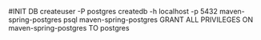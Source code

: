 #INIT DB
createuser -P postgres
createdb -h localhost -p 5432 maven-spring-postgres
psql maven-spring-postgres
GRANT ALL PRIVILEGES ON maven-spring-postgres TO postgres

